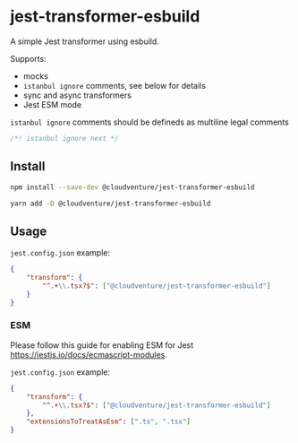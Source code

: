 # jest-transformer-esbuild

A simple Jest transformer using esbuild.

Supports:
* mocks
* `istanbul ignore` comments, see below for details
* sync and async transformers
* Jest ESM mode

`istanbul ignore` comments should be defineds as multiline legal comments
```typescript
/*! istanbul ignore next */
```

## Install

```bash
npm install --save-dev @cloudventure/jest-transformer-esbuild

yarn add -D @cloudventure/jest-transformer-esbuild
```

## Usage

`jest.config.json` example:

```JSON
{
    "transform": {
        "^.+\\.tsx?$": ["@cloudventure/jest-transformer-esbuild"]
    }
}
```

### ESM

Please follow this guide for enabling ESM for Jest https://jestjs.io/docs/ecmascript-modules.

`jest.config.json` example:

```JSON
{
    "transform": {
        "^.+\\.tsx?$": ["@cloudventure/jest-transformer-esbuild"]
    },
    "extensionsToTreatAsEsm": [".ts", ".tsx"]
}
```
